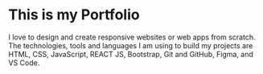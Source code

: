 # This is my Portfolio

I love to design and create responsive websites or web apps from
scratch. The technologies, tools and languages I am using to build
my projects are HTML, CSS, JavaScript, REACT JS, Bootstrap, Git and
GitHub, Figma, and VS Code.
